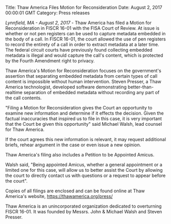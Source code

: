 Title: Thaw America Files Motion for Reconsideration
Date: August 2, 2017 00:00:01 GMT
Category: Press releases

*Lynnfield, MA - August 2, 2017* - Thaw America has filed a Motion for Reconsideration in FISCR 16-01 with the FISA Court of Review.  At issue is whether or not pen registers can be used to capture metadata embedded in the body of a call. In FISCR 16-01, the court allowed the use of pen registers to record the entirety of a call in order to extract metadata at a later time. The federal circuit courts have previously found collecting embedded metadata is illegal and would capture the call's content, which is protected by the Fourth Amendment right to privacy.

Thaw America's Motion for Reconsideration focuses on the government's assertion that separating embedded metadata from certain types of call content is impossible without human intervention.  Steven Presser, a Thaw America technologist, developed software demonstrating better-than-realtime separation of embedded metadata without recording any part of the call contents.

"Filing a Motion for Reconsideration gives the Court an opportunity to examine new information and determine if it effects the decision.  Given the factual inaccuracies that inspired us to file in this case, it is very important that the Court be given this opportunity" said Michael Walsh, lead counsel for Thaw America.

If the court agrees this new information is relevant, it may request additional briefs, rehear argument in the case or even issue a new opinion.

Thaw America's filing also includes a Petition to be Appointed Amicus.

Walsh said, "Being appointed Amicus, whether a general appointment or a limited one for this case, will allow us to better assist the Court by allowing the court to directly contact us with questions or a request to appear before the court".

Copies of all filings are enclosed and can be found online at Thaw America's website, https://thawamerica.org/press/

Thaw America is an unincorporated organization dedicated to overturning FISCR 16-01. It was founded by Messrs. John & Michael Walsh and Steven Presser.

###
